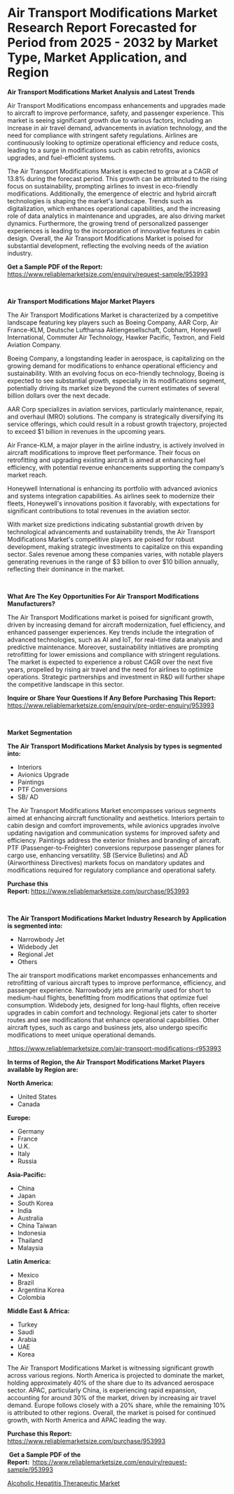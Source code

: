 <p><h1>Air Transport Modifications Market Research Report Forecasted for Period from 2025 -  2032 by Market Type, Market Application, and Region</h1></p><p><strong>Air Transport Modifications Market Analysis and Latest Trends</strong></p>
<p><p>Air Transport Modifications encompass enhancements and upgrades made to aircraft to improve performance, safety, and passenger experience. This market is seeing significant growth due to various factors, including an increase in air travel demand, advancements in aviation technology, and the need for compliance with stringent safety regulations. Airlines are continuously looking to optimize operational efficiency and reduce costs, leading to a surge in modifications such as cabin retrofits, avionics upgrades, and fuel-efficient systems.</p><p>The Air Transport Modifications Market is expected to grow at a CAGR of 13.8% during the forecast period. This growth can be attributed to the rising focus on sustainability, prompting airlines to invest in eco-friendly modifications. Additionally, the emergence of electric and hybrid aircraft technologies is shaping the market's landscape. Trends such as digitalization, which enhances operational capabilities, and the increasing role of data analytics in maintenance and upgrades, are also driving market dynamics. Furthermore, the growing trend of personalized passenger experiences is leading to the incorporation of innovative features in cabin design. Overall, the Air Transport Modifications Market is poised for substantial development, reflecting the evolving needs of the aviation industry.</p></p>
<p><strong>Get a Sample PDF of the Report:&nbsp;</strong> <a href="https://www.reliablemarketsize.com/enquiry/request-sample/953993?utm_campaign=2479&utm_medium=2&utm_source=Github&utm_content=ia&utm_term=07032025&utm_id=air-transport-modifications">https://www.reliablemarketsize.com/enquiry/request-sample/953993</a></p>
<p>&nbsp;</p>
<p><strong>Air Transport Modifications Major Market Players</strong></p>
<p><p>The Air Transport Modifications Market is characterized by a competitive landscape featuring key players such as Boeing Company, AAR Corp, Air France-KLM, Deutsche Lufthansa Aktiengesellschaft, Cobham, Honeywell International, Commuter Air Technology, Hawker Pacific, Textron, and Field Aviation Company.</p><p>Boeing Company, a longstanding leader in aerospace, is capitalizing on the growing demand for modifications to enhance operational efficiency and sustainability. With an evolving focus on eco-friendly technology, Boeing is expected to see substantial growth, especially in its modifications segment, potentially driving its market size beyond the current estimates of several billion dollars over the next decade.</p><p>AAR Corp specializes in aviation services, particularly maintenance, repair, and overhaul (MRO) solutions. The company is strategically diversifying its service offerings, which could result in a robust growth trajectory, projected to exceed $1 billion in revenues in the upcoming years.</p><p>Air France-KLM, a major player in the airline industry, is actively involved in aircraft modifications to improve fleet performance. Their focus on retrofitting and upgrading existing aircraft is aimed at enhancing fuel efficiency, with potential revenue enhancements supporting the company’s market reach.</p><p>Honeywell International is enhancing its portfolio with advanced avionics and systems integration capabilities. As airlines seek to modernize their fleets, Honeywell's innovations position it favorably, with expectations for significant contributions to total revenues in the aviation sector.</p><p>With market size predictions indicating substantial growth driven by technological advancements and sustainability trends, the Air Transport Modifications Market's competitive players are poised for robust development, making strategic investments to capitalize on this expanding sector. Sales revenue among these companies varies, with notable players generating revenues in the range of $3 billion to over $10 billion annually, reflecting their dominance in the market.</p></p>
<p>&nbsp;</p>
<p><strong>What Are The Key Opportunities For Air Transport Modifications Manufacturers?</strong></p>
<p><p>The Air Transport Modifications market is poised for significant growth, driven by increasing demand for aircraft modernization, fuel efficiency, and enhanced passenger experiences. Key trends include the integration of advanced technologies, such as AI and IoT, for real-time data analysis and predictive maintenance. Moreover, sustainability initiatives are prompting retrofitting for lower emissions and compliance with stringent regulations. The market is expected to experience a robust CAGR over the next five years, propelled by rising air travel and the need for airlines to optimize operations. Strategic partnerships and investment in R&D will further shape the competitive landscape in this sector.</p></p>
<p><strong>Inquire or Share Your Questions If Any Before Purchasing This Report:</strong> <a href="https://www.reliablemarketsize.com/enquiry/pre-order-enquiry/953993?utm_campaign=2479&utm_medium=2&utm_source=Github&utm_content=ia&utm_term=07032025&utm_id=air-transport-modifications">https://www.reliablemarketsize.com/enquiry/pre-order-enquiry/953993</a></p>
<p>&nbsp;</p>
<p><strong>Market Segmentation</strong></p>
<p><strong>The Air Transport Modifications Market Analysis by types is segmented into:</strong></p>
<p><ul><li>Interiors</li><li>Avionics Upgrade</li><li>Paintings</li><li>PTF Conversions</li><li>SB/ AD</li></ul></p>
<p><p>The Air Transport Modifications Market encompasses various segments aimed at enhancing aircraft functionality and aesthetics. Interiors pertain to cabin design and comfort improvements, while avionics upgrades involve updating navigation and communication systems for improved safety and efficiency. Paintings address the exterior finishes and branding of aircraft. PTF (Passenger-to-Freighter) conversions repurpose passenger planes for cargo use, enhancing versatility. SB (Service Bulletins) and AD (Airworthiness Directives) markets focus on mandatory updates and modifications required for regulatory compliance and operational safety.</p></p>
<p><strong>Purchase this Report:&nbsp;</strong><a href="https://www.reliablemarketsize.com/purchase/953993?utm_campaign=2479&utm_medium=2&utm_source=Github&utm_content=ia&utm_term=07032025&utm_id=air-transport-modifications">https://www.reliablemarketsize.com/purchase/953993</a></p>
<p>&nbsp;</p>
<p><strong>The Air Transport Modifications Market Industry Research by Application is segmented into:</strong></p>
<p><ul><li>Narrowbody Jet</li><li>Widebody Jet</li><li>Regional Jet</li><li>Others</li></ul></p>
<p><p>The air transport modifications market encompasses enhancements and retrofitting of various aircraft types to improve performance, efficiency, and passenger experience. Narrowbody jets are primarily used for short to medium-haul flights, benefitting from modifications that optimize fuel consumption. Widebody jets, designed for long-haul flights, often receive upgrades in cabin comfort and technology. Regional jets cater to shorter routes and see modifications that enhance operational capabilities. Other aircraft types, such as cargo and business jets, also undergo specific modifications to meet unique operational demands.</p></p>
<p><a href="https://www.reliablemarketsize.com/air-transport-modifications-r953993?utm_campaign=2479&utm_medium=2&utm_source=Github&utm_content=ia&utm_term=07032025&utm_id=air-transport-modifications">&nbsp;https://www.reliablemarketsize.com/air-transport-modifications-r953993</a></p>
<p><strong>In terms of Region, the Air Transport Modifications Market Players available by Region are:</strong></p>
<p>
    <p> <strong> North America: </strong>
        <ul>
            <li>United States</li>
            <li>Canada</li>
        </ul>
        </p> 
    <p> <strong> Europe: </strong>
        <ul>
            <li>Germany</li>
            <li>France</li>
            <li>U.K.</li>
            <li>Italy</li>
            <li>Russia</li>
        </ul>
        </p> 
    <p> <strong> Asia-Pacific: </strong>
        <ul>
            <li>China</li>
            <li>Japan</li>
            <li>South Korea</li>
            <li>India</li>
            <li>Australia</li>
            <li>China Taiwan</li>
            <li>Indonesia</li>
            <li>Thailand</li>
            <li>Malaysia</li>
        </ul>
        </p> 
    <p> <strong> Latin America: </strong>
        <ul>
            <li>Mexico</li>
            <li>Brazil</li>
            <li>Argentina Korea</li>
            <li>Colombia</li>
        </ul>
        </p> 
    <p> <strong> Middle East & Africa: </strong>
        <ul>
            <li>Turkey</li>
            <li>Saudi</li>
            <li>Arabia</li>
            <li>UAE</li>
            <li>Korea</li>
        </ul>
    </p>
    </p>
<p><p>The Air Transport Modifications Market is witnessing significant growth across various regions. North America is projected to dominate the market, holding approximately 40% of the share due to its advanced aerospace sector. APAC, particularly China, is experiencing rapid expansion, accounting for around 30% of the market, driven by increasing air travel demand. Europe follows closely with a 20% share, while the remaining 10% is attributed to other regions. Overall, the market is poised for continued growth, with North America and APAC leading the way.</p></p>
<p><strong>Purchase this Report: </strong><a href="https://www.reliablemarketsize.com/purchase/953993?utm_campaign=2479&utm_medium=2&utm_source=Github&utm_content=ia&utm_term=07032025&utm_id=air-transport-modifications">https://www.reliablemarketsize.com/purchase/953993</a></p>
<p>&nbsp;<strong>Get a Sample PDF of the Report:&nbsp;&nbsp;</strong><a href="https://www.reliablemarketsize.com/enquiry/request-sample/953993?utm_campaign=2479&utm_medium=2&utm_source=Github&utm_content=ia&utm_term=07032025&utm_id=air-transport-modifications">https://www.reliablemarketsize.com/enquiry/request-sample/953993</a></p>
<p><strong></strong></p>
<p><p><a href="https://github.com/tona7vba/Market-Research-Report-List-1/blob/main/alcoholic-hepatitis-therapeutic-market.md?utm_campaign=2479&utm_medium=2&utm_source=Github&utm_content=ia&utm_term=07032025&utm_id=air-transport-modifications">Alcoholic Hepatitis Therapeutic Market</a></p></p>